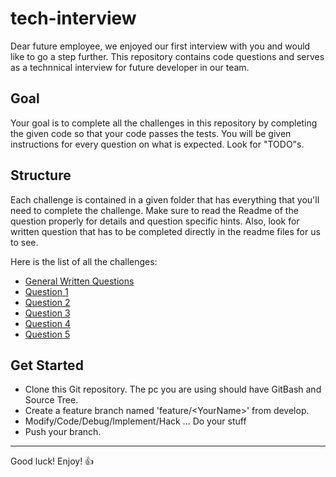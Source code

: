 # tech-interview
Dear future employee, we enjoyed our first interview with you and would like to go a step further. This repository contains code questions and serves as a technnical interview for future developer in our team.

## Goal
Your goal is to complete all the challenges in this repository by completing the given code so that your code passes the tests.
You will be given instructions for every question on what is expected. Look for "TODO"s.

## Structure
Each challenge is contained in a given folder that has everything that you'll need to complete the challenge. Make sure to read the Readme of the question properly for details and question specific hints.
Also, look for written question that has to be completed directly in the readme files for us to see.

Here is the list of all the challenges:
- [General Written Questions](WrittenQuestions)
- [Question 1](Q1)
- [Question 2](Cpp\Q1)
- [Question 3](Cpp\Q2)
- [Question 4](Cpp\Q3)
- [Question 5](Cpp\Q4)

## Get Started
- Clone this Git repository. The pc you are using should have GitBash and Source Tree.
- Create a feature branch named 'feature/\<YourName>' from develop.
- Modify/Code/Debug/Implement/Hack ... Do your stuff
- Push your branch.

---

Good luck! Enjoy! 👍
